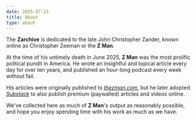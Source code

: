 ```yaml
---
date: 2025-07-21
title: About
type: about
---
```


The **Zarchive** is dedicated to the late John Christopher Zander, known online as Christopher Zeeman or the **Z Man**.

At the time of his untimely death in June 2025, **Z Man** was the most prolific political pundit in America. He wrote an insightful and topical article every day for over ten years, and published an hour-long podcast every week without fail.

His articles were originally published to *[thezman.com](https://thezman.com)*, but he later adopted *[Substack](thedissident.substack.com)* to also publish premium (paywalled) articles and videos online.

We've collected here as much of **Z Man**'s output as reasonably possible, and hope you enjoy spending time with his work as much as we have.
